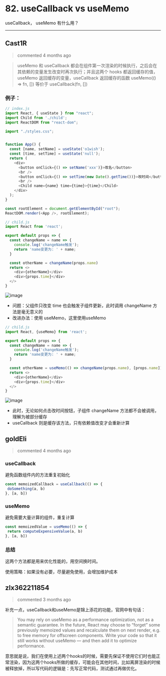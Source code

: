 
 # 82. useCallback vs useMemo 
 useCallback， useMemo 有什么用？ 
 ***
## Cast1R 
 > commented 4 months ago 

> useMemo 和 useCallback 都会在组件第一次渲染的时候执行，之后会在其依赖的变量发生改变时再次执行；并且这两个 hooks 都返回缓存的值，useMemo 返回缓存的变量，useCallback 返回缓存的函数
> useMemo(() => fn, []) 等价于 useCallback(fn, [])

### 例子：

```javascript 
// index.js 
import React, { useState } from "react";
import Child from './child';
import ReactDOM from "react-dom";

import "./styles.css";


function App() {
  const [name, setName] = useState('o1wish');
  const [time, setTime] = useState('null');
  return (
    <div>
      <button onClick={() => setName('xxx')}>改名</button>
      <br />
      <button onClick={() => setTime(new Date().getTime())}>改时间</button>
      <br />
      <Child name={name} time={time}>{time}</Child>
    </div>
  );
}

const rootElement = document.getElementById("root");
ReactDOM.render(<App />, rootElement);

// child.js
import React from 'react';

export default props => {
  const changeName = name => {
    console.log('changeName触发');
    return 'name变更为: ' + name;
  }

  const otherName = changeName(props.name)
  return <>
    <div>{otherName}</div>
    <div>{props.time}</div>
  </>
}

```
![image](https://user-images.githubusercontent.com/43943810/69510466-11f54400-0f78-11ea-850c-9160ad207a6c.png)
- 问题：父组件只改变 time 也会触发子组件更新，此时调用 changeName 方法是毫无意义的
- 改进办法：使用 useMemo，这里使用useMemo


```javascript
// child.js
import React, {useMemo} from 'react';

export default props => {
  const changeName = name => {
    console.log('changeName触发');
    return 'name变更为: ' + name;
  }

  const otherName = useMemo(() => changeName(props.name), [props.name])
  return <>
    <div>{otherName}</div>
    <div>{props.time}</div>
  </>
}

```
![image](https://user-images.githubusercontent.com/43943810/69510437-f8ec9300-0f77-11ea-8d00-86216ba06e35.png)
- 此时，无论如何点击改时间按钮，子组件 changeName 方法都不会被调用，理解为被部分缓存
- useCallback 则是缓存该方法，只有依赖值改变才会重新计算


## goldEli 
 > commented 4 months ago 

### useCallback

避免函数组件内的方法重复初始化


```js
const memoizedCallback = useCallback(() => {
 doSomething(a, b)   
}, [a, b])

```

### useMemo

避免需要大量计算的组件，重复计算


```js
const memoizedValue = useMemo(() => {
 return computeExpensiveValue(a, b)    
}, [a, b])

```

### 总结

这两个方法都是用来优化性能的，用空间换时间。

使用策略：如果没有必要，尽量避免使用，会增加维护成本
## zlx362211854 
 > commented 3 months ago 

补充一点，useCallback和useMemo是锦上添花的功能，官网中有句话：

>You may rely on useMemo as a performance optimization, not as a semantic guarantee. In the future, React may choose to “forget” some previously memoized values and recalculate them on next render, e.g. to free memory for offscreen components. Write your code so that it still works without useMemo — and then add it to optimize performance.

意思就是说，我们在使用上述两个hooks的时候，需要先保证不使用它们时也能正常渲染，因为这两个hooks所做的缓存，可能会在其他时间，比如离屏渲染的时候被释放掉，所以写代码的逻辑是：先写正常代码，测试通过再做优化。